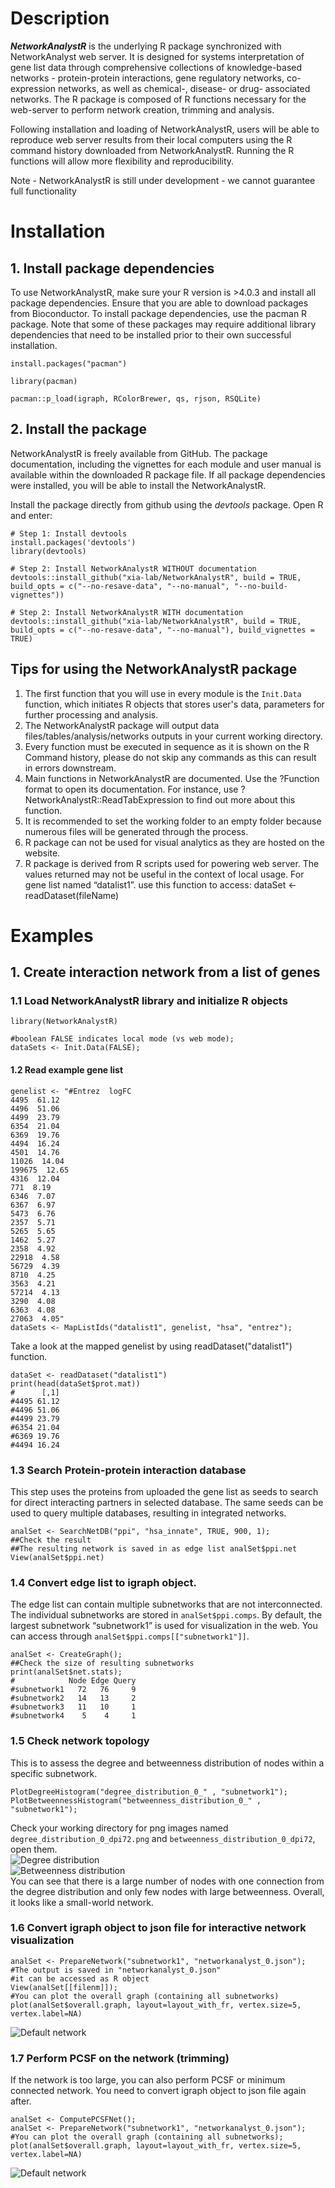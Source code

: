 # Description

**_NetworkAnalystR_** is the underlying R package synchronized with NetworkAnalyst web server. It is designed for systems interpretation of gene list data through comprehensive collections of knowledge-based networks - protein-protein interactions, gene regulatory networks, co-expression networks, as well as chemical-, disease- or drug- associated networks. The R package is composed of R functions necessary for the web-server to perform network creation, trimming and analysis.

Following installation and loading of NetworkAnalystR, users will be able to reproduce web server results from their local computers using the R command history downloaded from NetworkAnalystR. Running the R functions will allow more flexibility and reproducibility.

Note - NetworkAnalystR is still under development - we cannot guarantee full functionality

# Installation

## 1. Install package dependencies

To use NetworkAnalystR, make sure your R version is >4.0.3 and install all package dependencies. Ensure that you are able to download packages from Bioconductor. To install package dependencies, use the pacman R package. Note that some of these packages may require additional library dependencies that need to be installed prior to their own successful installation.

```{r eval=FALSE}
install.packages("pacman")

library(pacman)

pacman::p_load(igraph, RColorBrewer, qs, rjson, RSQLite)
```

## 2. Install the package

NetworkAnalystR is freely available from GitHub. The package documentation, including the vignettes for each module and user manual is available within the downloaded R package file. If all package dependencies were installed, you will be able to install the NetworkAnalystR. 

Install the package directly from github using the _devtools_ package. Open R and enter:

```{r eval=FALSE}
# Step 1: Install devtools
install.packages('devtools')
library(devtools)

# Step 2: Install NetworkAnalystR WITHOUT documentation
devtools::install_github("xia-lab/NetworkAnalystR", build = TRUE, build_opts = c("--no-resave-data", "--no-manual", "--no-build-vignettes"))

# Step 2: Install NetworkAnalystR WITH documentation
devtools::install_github("xia-lab/NetworkAnalystR", build = TRUE, build_opts = c("--no-resave-data", "--no-manual"), build_vignettes = TRUE)
```

## Tips for using the NetworkAnalystR package

1. The first function that you will use in every module is the `Init.Data` function, which initiates R objects that stores user's data, parameters for further processing and analysis.
2. The NetworkAnalystR package will output data files/tables/analysis/networks outputs in your current working directory.
3. Every function must be executed in sequence as it is shown on the R Command history, please do not skip any commands as this can result in errors downstream.
4. Main functions in NetworkAnalystR are documented. Use the ?Function format to open its documentation. For instance, use ?NetworkAnalystR::ReadTabExpression to find out more about this function.
5. It is recommended to set the working folder to an empty folder because numerous files will be generated through the process.
6. R package can not be used for visual analytics as they are hosted on the website.
7. R package is derived from R scripts used for powering web server. The values returned may not be useful in the context of local usage. For gene list named “datalist1”. use this function to access: dataSet <- readDataset(fileName)

# Examples

## 1. Create interaction network from a list of genes

### 1.1 Load NetworkAnalystR library and initialize R objects
```{r eval=FALSE}
library(NetworkAnalystR)

#boolean FALSE indicates local mode (vs web mode);
dataSets <- Init.Data(FALSE);
```
#### 1.2 Read example gene list
```{r eval=FALSE}
genelist <- "#Entrez  logFC
4495  61.12
4496  51.06
4499  23.79
6354  21.04
6369  19.76
4494  16.24
4501  14.76
11026  14.04
199675  12.65
4316  12.04
771  8.19
6346  7.07
6367  6.97
5473  6.76
2357  5.71
5265  5.65
1462  5.27
2358  4.92
22918  4.58
56729  4.39
8710  4.25
3563  4.21
57214  4.13
3290  4.08
6363  4.08
27063  4.05"
dataSets <- MapListIds("datalist1", genelist, "hsa", "entrez");
```
Take a look at the mapped genelist by using readDataset("datalist1") function.
```{r eval=FALSE}
dataSet <- readDataset("datalist1") 
print(head(dataSet$prot.mat))
#      [,1]
#4495 61.12
#4496 51.06
#4499 23.79
#6354 21.04
#6369 19.76
#4494 16.24
```

### 1.3 Search Protein-protein interaction database
This step uses the proteins from uploaded the gene list as seeds to search for direct interacting partners in selected database. The same seeds can be used to query multiple databases, resulting in integrated networks.
```{r eval=FALSE}
analSet <- SearchNetDB("ppi", "hsa_innate", TRUE, 900, 1);
##Check the result 
##The resulting network is saved in as edge list analSet$ppi.net
View(analSet$ppi.net)
```
### 1.4 Convert edge list to igraph object.
The edge list can contain multiple subnetworks that are not interconnected. The individual subnetworks are stored in ```analSet$ppi.comps```. By default, the largest subnetwork “subnetwork1” is used for visualization in the web. You can access through ```analSet$ppi.comps[["subnetwork1"]]```.

```{r eval=FALSE}
analSet <- CreateGraph();
##Check the size of resulting subnetworks
print(analSet$net.stats);
#            Node Edge Query
#subnetwork1   72   76     9
#subnetwork2   14   13     2
#subnetwork3   11   10     1
#subnetwork4    5    4     1
```
### 1.5 Check network topology
This is to assess the degree and betweenness distribution of nodes within a specific subnetwork.
```{r eval=FALSE}
PlotDegreeHistogram("degree_distribution_0_" , "subnetwork1");
PlotBetweennessHistogram("betweenness_distribution_0_" , "subnetwork1");
```
Check your working directory for png images named ``degree_distribution_0_dpi72.png`` and ``betweenness_distribution_0_dpi72``, open them. <br />
![Degree distribution](https://dev.expressanalyst.ca/ExpressAnalyst/resources/images/RTutorial/degree_distribution_0_dpi72.png) <br />
![Betweenness distribution](https://dev.expressanalyst.ca/ExpressAnalyst/resources/images/RTutorial/betweenness_distribution_0_dpi72.png) <br />
You can see that there is a large number of nodes with one connection from the degree distribution and only few nodes with large betweenness. Overall, it looks like a small-world network.

### 1.6 Convert igraph object to json file for interactive network visualization
```{r eval=FALSE}
analSet <- PrepareNetwork("subnetwork1", "networkanalyst_0.json");
#The output is saved in "networkanalyst_0.json"
#it can be accessed as R object
View(analSet[[filenm]]);
#You can plot the overall graph (containing all subnetworks)
plot(analSet$overall.graph, layout=layout_with_fr, vertex.size=5, vertex.label=NA)
```

![Default network](https://dev.expressanalyst.ca/ExpressAnalyst/resources/images/RTutorial/defaultnet.png)

### 1.7 Perform PCSF on the network (trimming)
If the network is too large, you can also perform PCSF or minimum connected network. You need to convert igraph object to json file again after.
```{r eval=FALSE}
analSet <- ComputePCSFNet(); 
analSet <- PrepareNetwork("subnetwork1", "networkanalyst_0.json");
#You can plot the overall graph (containing all subnetworks);
plot(analSet$overall.graph, layout=layout_with_fr, vertex.size=5, vertex.label=NA)
```
![Default network](https://dev.expressanalyst.ca/ExpressAnalyst/resources/images/RTutorial/pcsfnet.png)
